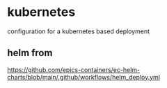 # kubernetes

configuration for a kubernetes based deployment

## helm from

<https://github.com/epics-containers/ec-helm-charts/blob/main/.github/workflows/helm_deploy.yml>

